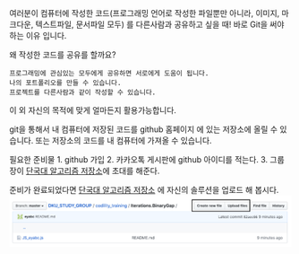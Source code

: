 여러분이 컴퓨터에 작성한 코드(프로그래밍 언어로 작성한 파일뿐만 아니라, 이미지, 마크다운, 텍스트파일, 문서파일 모두)
를 다른사람과 공유하고 싶을 때! 바로 Git을 써야 하는 이유 입니다. 

왜 작성한 코드를 공유를 할까요?
 
    프로그래밍에 관심있는 모두에게 공유하면 서로에게 도움이 됩니다.
    나의 포트폴리오를 만들 수 있습니다.
    프로젝트를 다른사람과 같이 작성할 수 있습니다.
    
이 외 자신의 목적에 맞게 얼마든지 활용가능합니다.

git을 통해서 내 컴퓨터에 저장된 코드를 github 홈페이지 에 있는 저장소에 올릴 수 있습니다.
또는 저장소의 코드를 내 컴퓨터에 가져올 수 있습니다.

필요한 준비물
    1. github 가입
    2. 카카오톡 게시판에 github 아이디를 적는다.
    3. 그룹장이 [단국대 알고리즘 저장소](https://github.com/eyabc/DKU_STUDY_GROUP)에 초대를 해준다.
    
    
준비가 완료되었다면 [단국대 알고리즘 저장소](https://github.com/eyabc/DKU_STUDY_GROUP)
에 자신의 솔루션을 업로드 해 봅시다.
![upload solution](./images/uploadSolution.png)





